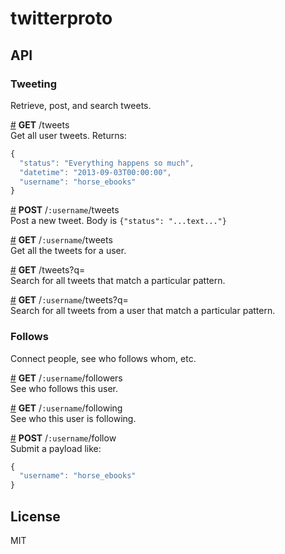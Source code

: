 # twitterproto

## API

### Tweeting
Retrieve, post, and search tweets.

&#x20;<a href="#api-GET-tweets" name="api-GET-tweets">#</a> <b>GET</b> /tweets  
Get all user tweets. Returns: 

```js
{
  "status": "Everything happens so much",
  "datetime": "2013-09-03T00:00:00",
  "username": "horse_ebooks" 
}
```

&#x20;<a href="#api-POST-username-tweets" name="api-POST-username-tweets">#</a> <b>POST</b> /`:username`/tweets  
Post a new tweet. Body is `{"status": "...text..."}`

&#x20;<a href="#api-GET-username-tweets" name="api-GET-username-tweets">#</a> <b>GET</b> /`:username`/tweets  
Get all the tweets for a user.

&#x20;<a href="#api-GET-tweets-q-pattern-" name="api-GET-tweets-q-pattern-">#</a> <b>GET</b> /tweets?q=<pattern>  
Search for all tweets that match a particular pattern.

&#x20;<a href="#api-GET-username-tweets-q-pattern-" name="api-GET-username-tweets-q-pattern-">#</a> <b>GET</b> /`:username`/tweets?q=<pattern>  
Search for all tweets from a user that match a particular pattern.

### Follows
Connect people, see who follows whom, etc.

&#x20;<a href="#api-GET-username-followers" name="api-GET-username-followers">#</a> <b>GET</b> /`:username`/followers  
See who follows this user.

&#x20;<a href="#api-GET-username-following" name="api-GET-username-following">#</a> <b>GET</b> /`:username`/following  
See who this user is following.

&#x20;<a href="#api-POST-username-follow" name="api-POST-username-follow">#</a> <b>POST</b> /`:username`/follow  
Submit a payload like:

```js
{
  "username": "horse_ebooks"
}
```


## License

MIT